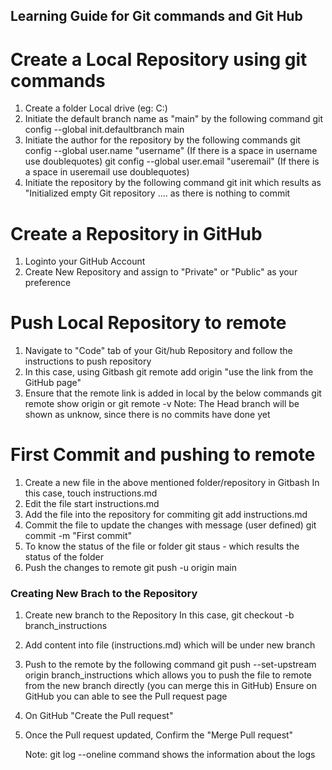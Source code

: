 ## Learning Guide for Git commands and Git Hub

# Create a Local Repository using git commands
1. Create a folder Local drive (eg: C:)
2. Initiate the default branch name as "main" by the following command
        git config --global init.defaultbranch main
3. Initiate the author for the repository by the following commands
        git config --global user.name "username" (If there is a space in username use doublequotes)
        git config --global user.email "useremail" (If there is a space in useremail use doublequotes)
4. Initiate the repository by the following command
        git init
        which results as "Initialized empty Git repository ....   as there is nothing to commit

# Create a Repository in GitHub
1. Loginto your GitHub Account
2. Create New Repository and assign to "Private" or "Public" as your preference

# Push Local Repository to remote
1. Navigate to "Code" tab of your Git/hub Repository and follow the instructions to push repository
2. In this case, using Gitbash
    git remote add origin "use the link from the GitHub page"
3. Ensure that the remote link is added in local by the below commands
    git remote show origin or git remote -v
    Note: The Head branch will be shown as unknow, since there is no commits have done yet

# First Commit and pushing to remote
1. Create a new file in the above mentioned folder/repository in Gitbash
    In this case, 
    touch instructions.md
2. Edit the file
    start instructions.md
3. Add the file into the repository for commiting
    git add instructions.md
4. Commit the file to update the changes  with message (user defined)
    git commit -m "First commit"
5. To know the status of the file or folder
    git staus - which results the status of the folder
6. Push the changes to remote
    git push -u origin main


### Creating New Brach to the Repository
1. Create new branch to the Repository
    In this case,
        git checkout -b branch_instructions
2. Add content into file (instructions.md) which will be under new branch
3. Push to the remote by the following command
    git push --set-upstream origin branch_instructions
    which allows you to push the file to remote from the new branch directly (you can merge this in GitHub)
    Ensure on GitHub you can able to see the Pull request page
4.  On GitHub "Create the Pull request"
5.  Once the Pull request updated, Confirm the "Merge Pull request"


    Note: git log --oneline command shows the information about the logs



